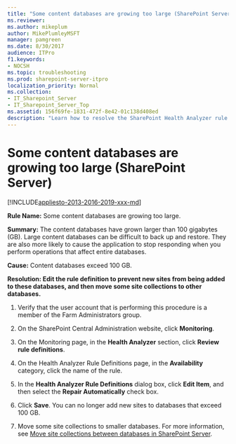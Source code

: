 ```yaml
---
title: "Some content databases are growing too large (SharePoint Server)"
ms.reviewer: 
ms.author: mikeplum
author: MikePlumleyMSFT
manager: pamgreen
ms.date: 8/30/2017
audience: ITPro
f1.keywords:
- NOCSH
ms.topic: troubleshooting
ms.prod: sharepoint-server-itpro
localization_priority: Normal
ms.collection:
- IT_Sharepoint_Server
- IT_Sharepoint_Server_Top
ms.assetid: 156f69fe-1831-472f-8e42-01c138d408ed
description: "Learn how to resolve the SharePoint Health Analyzer rule: Some content databases are growing too large, for SharePoint Server."
---
```


# Some content databases are growing too large (SharePoint Server)

[!INCLUDE[appliesto-2013-2016-2019-xxx-md](../includes/appliesto-2013-2016-2019-xxx-md.md)] 
  
 **Rule Name:** Some content databases are growing too large. 
  
 **Summary:** The content databases have grown larger than 100 gigabytes (GB). Large content databases can be difficult to back up and restore. They are also more likely to cause the application to stop responding when you perform operations that affect entire databases. 
  
 **Cause:** Content databases exceed 100 GB. 
  
 **Resolution: Edit the rule definition to prevent new sites from being added to these databases, and then move some site collections to other databases.**
  
1. Verify that the user account that is performing this procedure is a member of the Farm Administrators group.
    
2. On the SharePoint Central Administration website, click **Monitoring**.
    
3. On the Monitoring page, in the **Health Analyzer** section, click **Review rule definitions**.
    
4. On the Health Analyzer Rule Definitions page, in the **Availability** category, click the name of the rule. 
    
5. In the **Health Analyzer Rule Definitions** dialog box, click **Edit Item**, and then select the **Repair Automatically** check box. 
    
6. Click **Save**. You can no longer add new sites to databases that exceed 100 GB.
    
7. Move some site collections to smaller databases. For more information, see [Move site collections between databases in SharePoint Server](../administration/move-site-collections-between-databases.md).
    

